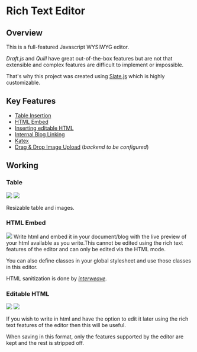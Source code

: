 # Rich Text Editor

## Overview

This is a full-featured Javascript WYSIWYG editor.

_Draft.js_ and _Quill_ have great out-of-the-box features but are not that extensible and complex features are difficult to implement or impossible.

That's why this project was created using [Slate.js](https://github.com/ianstormtaylor/slate) which is highly customizable.

## Key Features

- [Table Insertion](#table)
- [HTML Embed](#html-embed)
- [Inserting editable HTML](#editable-html)
- [Internal Blog Linking](#internal-blog-linking)
- [Katex](#katex)
- [Drag & Drop Image Upload](#drag-&-drop) (_backend to be configured_)

## Working

### Table

<img src="https://i.imgur.com/42FI9yF.png">

<img src="https://i.imgur.com/bgFz0ph.png">

Resizable table and images.

### HTML Embed

<img src="https://i.imgur.com/1D3LjMj.png">
Write html and embed it in your document/blog with the live preview of your html available as you write.This cannot be edited using the rich text features of the editor and can only be edited via the HTML mode.

You can also define classes in your global stylesheet and use those classes in this editor.

HTML sanitization is done by [_interweave_](https://www.npmjs.com/package/interweave).

### Editable HTML

<img src="https://i.imgur.com/ua6T7mH.png">

<img src="https://i.imgur.com/r7AAYlN.png">

If you wish to write in html and have the option to edit it later using the rich text features of the editor then this will be useful.

When saving in this format, only the features supported by the editor are kept and the rest is stripped off.
